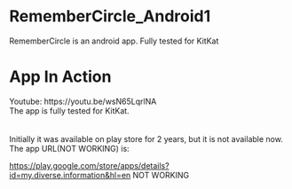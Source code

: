 # RememberCircle_Android1
RememberCircle is an android app. Fully tested for KitKat
<br>
<h1>App In Action</h1>
Youtube: https://youtu.be/wsN65LqrlNA
<br>
The app is fully tested for KitKat.
<br><br><br>
Initially it was available on play store for 2 years, but it is not available now. 
<br>
The app URL(NOT WORKING) is: 

<a>https://play.google.com/store/apps/details?id=my.diverse.information&hl=en</a> NOT WORKING
